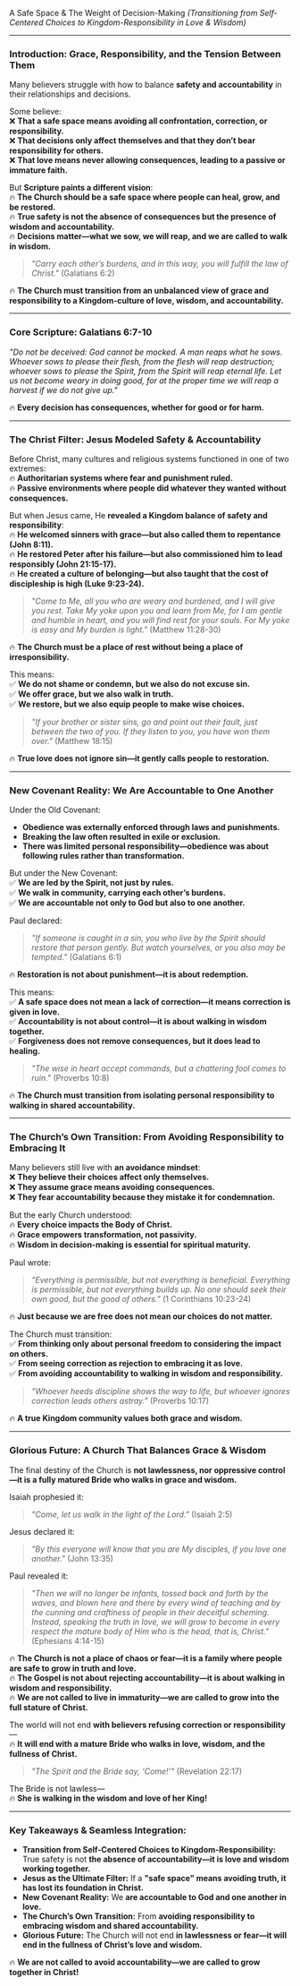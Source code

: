 A Safe Space & The Weight of Decision-Making
_(Transitioning from Self-Centered Choices to Kingdom-Responsibility in Love & Wisdom)_

---

### **Introduction: Grace, Responsibility, and the Tension Between Them**

Many believers struggle with how to balance **safety and accountability** in their relationships and decisions.

Some believe:  
❌ **That a safe space means avoiding all confrontation, correction, or responsibility.**  
❌ **That decisions only affect themselves and that they don’t bear responsibility for others.**  
❌ **That love means never allowing consequences, leading to a passive or immature faith.**

But **Scripture paints a different vision**:  
🔥 **The Church should be a safe space where people can heal, grow, and be restored.**  
🔥 **True safety is not the absence of consequences but the presence of wisdom and accountability.**  
🔥 **Decisions matter—what we sow, we will reap, and we are called to walk in wisdom.**

> _"Carry each other’s burdens, and in this way, you will fulfill the law of Christ."_ (Galatians 6:2)

🔥 **The Church must transition from an unbalanced view of grace and responsibility to a Kingdom-culture of love, wisdom, and accountability.**

---

### **Core Scripture: Galatians 6:7-10**

_"Do not be deceived: God cannot be mocked. A man reaps what he sows. Whoever sows to please their flesh, from the flesh will reap destruction; whoever sows to please the Spirit, from the Spirit will reap eternal life. Let us not become weary in doing good, for at the proper time we will reap a harvest if we do not give up."_

🔥 **Every decision has consequences, whether for good or for harm.**

---

### **The Christ Filter: Jesus Modeled Safety & Accountability**

Before Christ, many cultures and religious systems functioned in one of two extremes:  
🔥 **Authoritarian systems where fear and punishment ruled.**  
🔥 **Passive environments where people did whatever they wanted without consequences.**

But when Jesus came, He **revealed a Kingdom balance of safety and responsibility**:  
🔥 **He welcomed sinners with grace—but also called them to repentance (John 8:11).**  
🔥 **He restored Peter after his failure—but also commissioned him to lead responsibly (John 21:15-17).**  
🔥 **He created a culture of belonging—but also taught that the cost of discipleship is high (Luke 9:23-24).**

> _"Come to Me, all you who are weary and burdened, and I will give you rest. Take My yoke upon you and learn from Me, for I am gentle and humble in heart, and you will find rest for your souls. For My yoke is easy and My burden is light."_ (Matthew 11:28-30)

🔥 **The Church must be a place of rest without being a place of irresponsibility.**

This means:  
✅ **We do not shame or condemn, but we also do not excuse sin.**  
✅ **We offer grace, but we also walk in truth.**  
✅ **We restore, but we also equip people to make wise choices.**

> _"If your brother or sister sins, go and point out their fault, just between the two of you. If they listen to you, you have won them over."_ (Matthew 18:15)

🔥 **True love does not ignore sin—it gently calls people to restoration.**

---

### **New Covenant Reality: We Are Accountable to One Another**

Under the Old Covenant:

- **Obedience was externally enforced through laws and punishments.**
- **Breaking the law often resulted in exile or exclusion.**
- **There was limited personal responsibility—obedience was about following rules rather than transformation.**

But under the New Covenant:  
✅ **We are led by the Spirit, not just by rules.**  
✅ **We walk in community, carrying each other’s burdens.**  
✅ **We are accountable not only to God but also to one another.**

Paul declared:

> _"If someone is caught in a sin, you who live by the Spirit should restore that person gently. But watch yourselves, or you also may be tempted."_ (Galatians 6:1)

🔥 **Restoration is not about punishment—it is about redemption.**

This means:  
✅ **A safe space does not mean a lack of correction—it means correction is given in love.**  
✅ **Accountability is not about control—it is about walking in wisdom together.**  
✅ **Forgiveness does not remove consequences, but it does lead to healing.**

> _"The wise in heart accept commands, but a chattering fool comes to ruin."_ (Proverbs 10:8)

🔥 **The Church must transition from isolating personal responsibility to walking in shared accountability.**

---

### **The Church’s Own Transition: From Avoiding Responsibility to Embracing It**

Many believers still live with **an avoidance mindset**:  
❌ **They believe their choices affect only themselves.**  
❌ **They assume grace means avoiding consequences.**  
❌ **They fear accountability because they mistake it for condemnation.**

But the early Church understood:  
🔥 **Every choice impacts the Body of Christ.**  
🔥 **Grace empowers transformation, not passivity.**  
🔥 **Wisdom in decision-making is essential for spiritual maturity.**

Paul wrote:

> _"Everything is permissible, but not everything is beneficial. Everything is permissible, but not everything builds up. No one should seek their own good, but the good of others."_ (1 Corinthians 10:23-24)

🔥 **Just because we are free does not mean our choices do not matter.**

The Church must transition:  
✅ **From thinking only about personal freedom to considering the impact on others.**  
✅ **From seeing correction as rejection to embracing it as love.**  
✅ **From avoiding accountability to walking in wisdom and responsibility.**

> _"Whoever heeds discipline shows the way to life, but whoever ignores correction leads others astray."_ (Proverbs 10:17)

🔥 **A true Kingdom community values both grace and wisdom.**

---

### **Glorious Future: A Church That Balances Grace & Wisdom**

The final destiny of the Church is **not lawlessness, nor oppressive control—it is a fully matured Bride who walks in grace and wisdom.**

Isaiah prophesied it:

> _"Come, let us walk in the light of the Lord."_ (Isaiah 2:5)

Jesus declared it:

> _"By this everyone will know that you are My disciples, if you love one another."_ (John 13:35)

Paul revealed it:

> _"Then we will no longer be infants, tossed back and forth by the waves, and blown here and there by every wind of teaching and by the cunning and craftiness of people in their deceitful scheming. Instead, speaking the truth in love, we will grow to become in every respect the mature body of Him who is the head, that is, Christ."_ (Ephesians 4:14-15)

🔥 **The Church is not a place of chaos or fear—it is a family where people are safe to grow in truth and love.**  
🔥 **The Gospel is not about rejecting accountability—it is about walking in wisdom and responsibility.**  
🔥 **We are not called to live in immaturity—we are called to grow into the full stature of Christ.**

The world will not end **with believers refusing correction or responsibility**—  
🔥 **It will end with a mature Bride who walks in love, wisdom, and the fullness of Christ.**

> _"The Spirit and the Bride say, ‘Come!’"_ (Revelation 22:17)

The Bride is not lawless—  
🔥 **She is walking in the wisdom and love of her King!**

---

### **Key Takeaways & Seamless Integration:**

- **Transition from Self-Centered Choices to Kingdom-Responsibility:** True safety is not **the absence of accountability—it is love and wisdom working together.**
- **Jesus as the Ultimate Filter:** If a **"safe space" means avoiding truth, it has lost its foundation in Christ.**
- **New Covenant Reality:** We **are accountable to God and one another in love.**
- **The Church’s Own Transition:** From **avoiding responsibility to embracing wisdom and shared accountability.**
- **Glorious Future:** The Church will not end **in lawlessness or fear—it will end in the fullness of Christ’s love and wisdom.**

🔥 **We are not called to avoid accountability—we are called to grow together in Christ!**